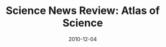 ---
date: 2010-12-04
title: "Science News Review: Atlas of Science"
source: "Science News Digital: The MIT Press"
sourceUrl: https://www.sciencenewsdigital.org/sciencenews/20101204?pg=37#pg37
pdfLink: 20101204-atlasreview-mitpress-sciencenews.pdf
---